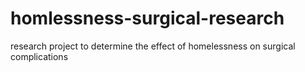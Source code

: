 # homlessness-surgical-research
research project to determine the effect of homelessness on surgical complications
